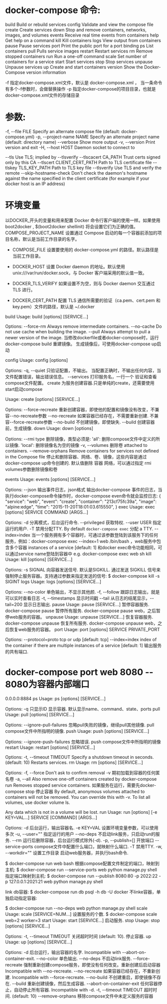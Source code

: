 

# docker-compose 命令:
  build              Build or rebuild services
  config             Validate and view the compose file
  create             Create services
  down               Stop and remove containers, networks, images, and volumes
  events             Receive real time events from containers
  help               Get help on a command
  kill               Kill containers
  logs               View output from containers
  pause              Pause services
  port               Print the public port for a port binding
  ps                 List containers
  pull               Pulls service images
  restart            Restart services
  rm                 Remove stopped containers
  run                Run a one-off command
  scale              Set number of containers for a service
  start              Start services
  stop               Stop services
  unpause            Unpause services
  up                 Create and start containers
  version            Show the Docker-Compose version information

-f   指定docker-compose.xml文件，默认是 docker-compose.xml  ，  当一条命令有多个-f参数时，会做替换操作
-p  指定docker-compose的项目目录，也就是docker-compose.xml文件的存储目录
# 参数:
  -f, --file FILE             Specify an alternate compose file (default: docker-compose.yml)
  -p, --project-name NAME     Specify an alternate project name (default: directory name)
  --verbose                   Show more output
  -v, --version               Print version and exit
  -H, --host HOST             Daemon socket to connect to

  --tls                       Use TLS; implied by --tlsverify
  --tlscacert CA_PATH         Trust certs signed only by this CA
  --tlscert CLIENT_CERT_PATH  Path to TLS certificate file
  --tlskey TLS_KEY_PATH       Path to TLS key file
  --tlsverify                 Use TLS and verify the remote
  --skip-hostname-check       Don't check the daemon's hostname against the name specified
                              in the client certificate (for example if your docker host
                              is an IP address)

# 环境变量
以DOCKER_开头的变量和用来配置 Docker 命令行客户端的使用一样。如果使用 boot2docker , $(boot2docker shellinit) 将会设置它们为正确的值。
COMPOSE_PROJECT_NAME
设置通过 Compose 启动的每一个容器前添加的项目名称，默认是当前工作目录的名字。

- COMPOSE_FILE
设置要使用的 docker-compose.yml 的路径。默认路径是当前工作目录。

- DOCKER_HOST
设置 Docker daemon 的地址。默认使用 unix:///var/run/docker.sock，与 Docker 客户端采用的默认值一致。

- DOCKER_TLS_VERIFY
如果设置不为空，则与 Docker daemon 交互通过 TLS 进行。

- DOCKER_CERT_PATH
配置 TLS 通信所需要的验证（ca.pem、cert.pem 和 key.pem）文件的路径，默认是 ~/.docker

build
Usage: build [options] [SERVICE...]

Options:
--force-rm  Always remove intermediate containers.
--no-cache  Do not use cache when building the image.
--pull      Always attempt to pull a newer version of the image.
当修改dockerfile或者docker-compose时，运行docker-compose build 重建镜像。  生成镜像后，可使用docker-compose up启动

config
Usage: config [options]

Options:
-q, --quiet     只验证配置，不输出。 当配置正确时，不输出任何内容，当文件配置错误，输出错误信息。
--services      打印服务名，一行一个
验证和查看compose文件配置。
create
为服务创建容器.只是单纯的create，还需要使用start启动compose

Usage: create [options] [SERVICE...]

Options:
    --force-recreate       重新创建容器，即使他的配置和镜像没有改变，不兼容--no-recreate参数
    --no-recreate          如果容器已经存在，不需要重新创建. 不兼容--force-recreate参数
    --no-build             不创建镜像，即使缺失.
    --build                创建容器前，生成镜像.
down
Usage: down [options]

Options:
    --rmi type          删除镜像，类型必须是:
                        'all': 删除compose文件中定义的所以镜像.
                        'local': 删除镜像名为空的镜像
     -v, --volumes       删除卷
                        attached to containers.
    --remove-orphans    Remove containers for services not defined in the
                        Compose file
停止和删除容器、网络、卷、镜像，这些内容是通过docker-compose up命令创建的.  默认值删除 容器 网络，可以通过指定 rmi volumes参数删除镜像和卷

events
Usage: events [options] [SERVICE...]

Options:
    --json      输出事件日志，json格式
输出docker-compose 事件的日志，当执行docker-compose命令操作时，docker-compose even命令就会监控日志:
{
    "service": "web",
    "event": "create",
    "container": "213cf75fc39a",
    "image": "alpine:edge",
    "time": "2015-11-20T18:01:03.615550",
}
exec
Usage: exec [options] SERVICE COMMAND [ARGS...]

Options:
-d                分离模式，后台运行命令.
--privileged      获取特权.
--user USER       指定运行的用户.
-T                禁用分配TTY. By default `docker-compose exec`
                  分配 a TTY.
--index=index     当一个服务拥有多个容器时，可通过该参数登陆到该服务下的任何服务，例如：docker-compose exec --index=1 web /bin/bash ，web服务中包含多个容器
                  instances of a service [default: 1]
和docker exec命令功能相同，可以通过service name登陆到容器中
e.g. docker-compose exec web sh 
kill
Usage: kill [options] [SERVICE...]

Options:
-s SIGNAL         向容器发送信号. 默认是SIGKILL.
通过发送 SIGKILL 信号来强制停止服务容器。支持通过参数来指定发送的信号:
$ docker-compose kill -s SIGINT
logs
Usage: logs [options] [SERVICE...]

Options:
--no-color          单色输出，不显示其他颜.
-f, --follow        跟踪日志输出，就是可以实时查看日志
-t, --timestamps    显示时间戳
--tail              从日志的结尾显示，--tail=200
显示日志输出.
pause
Usage: pause [SERVICE...]
暂停容器服务. docker-compose pause  暂停所有服务. docker-compose pause web，之后暂停web服务的容器。
unpause
Usage: unpause [SERVICE...]
恢复容器服务. docker-compose unpause  恢复所有服务. docker-compose unpause web，之后恢复web服务的容器。
port
Usage: port [options] SERVICE PRIVATE_PORT

Options:
--protocol=proto  tcp or udp [default: tcp]
--index=index     index of the container if there are multiple
                  instances of a service [default: 1]
输出服务的共有端口.
# docker-compose port web 8080   -- 8080为容器内部端口
0.0.0.0:8884
ps
Usage: ps [options] [SERVICE...]

Options:
-q    只显示ID
显示容器. 默认显示name、command、state、ports
pull
Usage: pull [options] [SERVICE...]

Options:
--ignore-pull-failures  忽略pull失败的镜像，继续pull其他镜像.
pull compose文件中所指明的镜像.
push
Usage: push [options] [SERVICE...]

Options:
    --ignore-push-failures  忽略错误.
push compose文件中所指明的镜像
restart
Usage: restart [options] [SERVICE...]
 
Options:
-t, --timeout TIMEOUT      Specify a shutdown timeout in seconds. (default: 10)
Restarts services.
rm
Usage: rm [options] [SERVICE...]

Options:
    -f, --force   Don't ask to confirm removal
    -v            期初加载到容器的任何匿名卷
    -a, --all     Also remove one-off containers created by
                  docker-compose run
Removes stopped service containers. 如果服务在运行，需要先docker-compose stop 停止容器
By default, anonymous volumes attached to containers will not be removed. You can override this with -v. To list all volumes, use docker volume ls.

Any data which is not in a volume will be lost.
run
Usage: run [options] [-e KEY=VAL...] SERVICE [COMMAND] [ARGS...]

Options:
 -d                   后台运行，输出容器名.
-e KEY=VAL            设置环境变量参数，可以使用多次
-u, --user=""         指定运行的用户
--no-deps             不启动link服务，只启动run的服务.
--rm                  运行后删除容器，后台运行模式除外(-d).
-p, --publish=[]      开放端口
--service-ports       compose文件中配置什么端口，就映射什么端口.
-T                    禁用TTY.
-w, --workdir=""      设置工作目录
启动web服务器，并执行bash命令.

$ docker-compose run web bash
根据compose配置文件制定的端口，映射到主机:
$ docker-compose run --service-ports web python manage.py shell
指定端口映射到主机:
$ docker-compose run --publish 8080:80 -p 2022:22 -p 127.0.0.1:2021:21 web python manage.py shell

link db容器:
$ docker-compose run db psql -h db -U docker
不linke容器，单独启动指定容器:

$ docker-compose run --no-deps web python manage.py shell
scale
Usage: scale [SERVICE=NUM...]
设置服务的个数.
$ docker-compose scale web=2 worker=3
start
Usage: start [SERVICE...]
启动服务.
stop
Usage: stop [options] [SERVICE...]

Options:
-t, --timeout TIMEOUT     关闭超时时间 (default: 10).
停止容器.
up
Usage: up [options] [SERVICE...]

Options:
    -d                         后台运行，输出容器的名字.
                               Incompatible with --abort-on-container-exit.
    --no-color                  单色输出.
    --no-deps                  不启动link服务.
    --force-recreate           强制重新创建compose服务，即使没有任何改变。重新创建后启动容器
                               Incompatible with --no-recreate.
    --no-recreate               如果容器已经存在，不重新创建.
                               Incompatible with --force-recreate.
    --no-build                 不创建重启，即使镜像不存在.
    --build                    重新创建镜像，然后生成容器.
    --abort-on-container-exit  任何容器停止，自动停止所有容器.
                               Incompatible with -d.
    -t, --timeout TIMEOUT      超时时间. (default: 10)
    --remove-orphans           移除compose文件中未定义服务的容器
